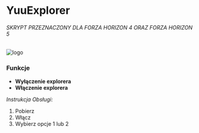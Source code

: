 # YuuExplorer
###### SKRYPT PRZEZNACZONY DLA FORZA HORIZON 4 ORAZ FORZA HORIZON 5

![logo](https://cdn.discordapp.com/attachments/862783293484564500/908840725238648955/yuuexplorer.png)


### Funkcje ###
- **Wyłączenie explorera**
- **Włączenie explorera**


*Instrukcja Obsługi:*
1. Pobierz
2. Włącz
3. Wybierz opcje 1 lub 2

